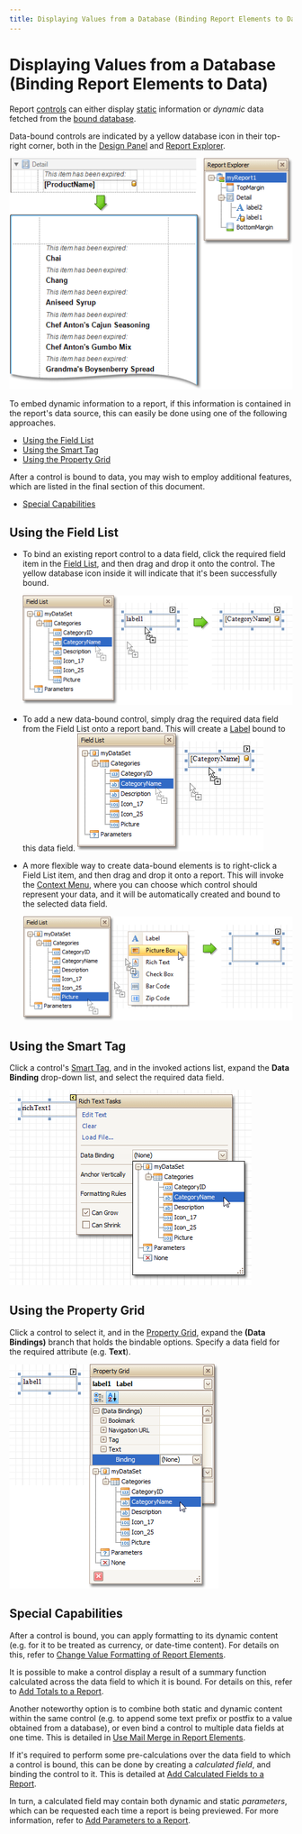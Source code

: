 ```yaml
---
title: Displaying Values from a Database (Binding Report Elements to Data)
---
```

# Displaying Values from a Database (Binding Report Elements to Data)
Report [controls](../../../../../interface-elements-for-desktop/articles/report-designer/report-designer-for-winforms/report-designer-reference/report-controls.md) can either display [static](../../../../../interface-elements-for-desktop/articles/report-designer/report-designer-for-winforms/report-editing-basics/add-or-modify-static-information-in-your-report.md) information or _dynamic_ data fetched from the [bound database](../../../../../interface-elements-for-desktop/articles/report-designer/report-designer-for-winforms/create-reports/binding-a-report-to-data.md).

Data-bound controls are indicated by a yellow database icon in their top-right corner, both in the [Design Panel](../../../../../interface-elements-for-desktop/articles/report-designer/report-designer-for-winforms/report-designer-reference/report-designer-ui/design-panel.md) and [Report Explorer](../../../../../interface-elements-for-desktop/articles/report-designer/report-designer-for-winforms/report-designer-reference/report-designer-ui/report-explorer.md).

![RD_CreateReports_BindControl_4](../../../../images/Img8337.png)

To embed dynamic information to a report, if this information is contained in the report's data source, this can easily be done using one of the following approaches.
* [Using the Field List](#fieldlist)
* [Using the Smart Tag](#smarttag)
* [Using the Property Grid](#propertygrid)

After a control is bound to data, you may wish to employ additional features, which are listed in the final section of this document.
* [Special Capabilities](#special)

## <a name="fieldlist"/>Using the Field List
* To bind an existing report control to a data field, click the required field item in the [Field List](../../../../../interface-elements-for-desktop/articles/report-designer/report-designer-for-winforms/report-designer-reference/report-designer-ui/field-list.md), and then drag and drop it onto the control. The yellow database icon inside it will indicate that it's been successfully bound.
	
	![RD_Elements_FieldList_1](../../../../images/Img8266.png)
* To add a new data-bound control, simply drag the required data field from the Field List onto a report band. This will create a [Label](../../../../../interface-elements-for-desktop/articles/report-designer/report-designer-for-winforms/report-designer-reference/report-controls/label.md) bound to this data field.
	![RD_Elements_FieldList_0](../../../../images/Img8265.png)
* A more flexible way to create data-bound elements is to right-click a Field List item, and then drag and drop it onto a report. This will invoke the [Context Menu](../../../../../interface-elements-for-desktop/articles/report-designer/report-designer-for-winforms/report-designer-reference/report-designer-ui/context-menu.md), where you can choose which control should represent your data, and it will be automatically created and bound to the selected data field.
	
	![RD_Elements_FieldList_2](../../../../images/Img8267.png)

## <a name="smarttag"/>Using the Smart Tag
Click a control's [Smart Tag](../../../../../interface-elements-for-desktop/articles/report-designer/report-designer-for-winforms/report-designer-reference/report-designer-ui/smart-tag.md), and in the invoked actions list, expand the **Data Binding** drop-down list, and select the required data field.

![RD_CreateReports_BindControl_1](../../../../images/Img8334.png)

## <a name="propertygrid"/>Using the Property Grid
Click a control to select it, and in the [Property Grid](../../../../../interface-elements-for-desktop/articles/report-designer/report-designer-for-winforms/report-designer-reference/report-designer-ui/property-grid.md), expand the **(Data Bindings)** branch that holds the bindable options. Specify a data field for the required attribute (e.g. **Text**).

![RD_CreateReports_BindControl_2](../../../../images/Img8335.png)

## <a name="special"/>Special Capabilities
After a control is bound, you can apply formatting to its dynamic content (e.g. for it to be treated as currency, or date-time content). For details on this, refer to [Change Value Formatting of Report Elements](../../../../../interface-elements-for-desktop/articles/report-designer/report-designer-for-winforms/report-editing-basics/change-value-formatting-of-report-elements.md).

It is possible to make a control display a result of a summary function calculated across the data field to which it is bound. For details on this, refer to [Add Totals to a Report](../../../../../interface-elements-for-desktop/articles/report-designer/report-designer-for-winforms/report-editing-basics/add-totals-to-a-report.md).

Another noteworthy option is to combine both static and dynamic content within the same control (e.g. to append some text prefix or postfix to a value obtained from a database), or even bind a control to multiple data fields at one time. This is detailed in [Use Mail Merge in Report Elements](../../../../../interface-elements-for-desktop/articles/report-designer/report-designer-for-winforms/report-editing-basics/use-mail-merge-in-report-elements.md).

If it's required to perform some pre-calculations over the data field to which a control is bound, this can be done by creating a _calculated field_, and binding the control to it. This is detailed at [Add Calculated Fields to a Report](../../../../../interface-elements-for-desktop/articles/report-designer/report-designer-for-winforms/report-editing-basics/add-calculated-fields-to-a-report.md).

In turn, a calculated field may contain both dynamic and static _parameters_, which can be requested each time a report is being previewed. For more information, refer to [Add Parameters to a Report](../../../../../interface-elements-for-desktop/articles/report-designer/report-designer-for-winforms/report-editing-basics/add-parameters-to-a-report.md).